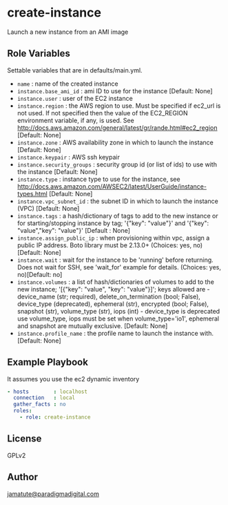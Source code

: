 # create-instance

Launch a new instance from an AMI image


## Role Variables

Settable variables that are in defaults/main.yml.

* `name`                      : name of the created instance
* `instance.base_ami_id`      : ami ID to use for the instance [Default: None]
* `instance.user`             : user of the EC2 instance
* `instance.region`           : the AWS region to use.  Must be specified if ec2_url is not used. If not specified then the value of the EC2_REGION environment variable, if any, is used. See http://docs.aws.amazon.com/general/latest/gr/rande.html#ec2_region [Default: None]
* `instance.zone`             : AWS availability zone in which to launch the instance [Default: None]
* `instance.keypair`          : AWS ssh keypair
* `instance.security_groups`  : security group id (or list of ids) to use with the instance [Default: None]
* `instance.type`             : instance type to use for the instance, see http://docs.aws.amazon.com/AWSEC2/latest/UserGuide/instance-types.html [Default: None]
* `instance.vpc_subnet_id`    : the subnet ID in which to launch the instance (VPC) [Default: None]
* `instance.tags`             : a hash/dictionary of tags to add to the new instance or for starting/stopping instance by tag; '{"key": "value"}' and '{"key": "value","key": "value"}' [Default : None]
* `instance.assign_public_ip` : when provisioning within vpc, assign a public IP address. Boto library must be 2.13.0+ (Choices: yes, no)[Default: None]
* `instance.wait`             : wait for the instance to be 'running' before returning.  Does not wait for SSH, see 'wait_for' example for details.  (Choices: yes, no)[Default: no]
* `instance.volumes`          : a list of hash/dictionaries of volumes to add to the new instance; '[{"key": "value", "key": "value"}]'; keys allowed are - device_name (str; required), delete_on_termination (bool; False), device_type (deprecated), ephemeral (str), encrypted (bool; False), snapshot (str), volume_type (str), iops (int) - device_type is deprecated use volume_type, iops must be set when volume_type='io1', ephemeral and snapshot are mutually exclusive.  [Default: None]
* `instance.profile_name`     : the profile name to launch the instance with. [Default: None]

## Example Playbook

It assumes you use the ec2 dynamic inventory

```yaml
- hosts        : localhost
  connection   : local
  gather_facts : no
  roles:
    - role: create-instance
```

## License

GPLv2

## Author

jamatute@paradigmadigital.com
